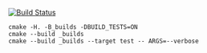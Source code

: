 [![Build Status](https://travis-ci.org/Alifa00/graph_01.svg?branch=master)](https://travis-ci.org/Alifa00/graph_01)
```
cmake -H. -B_builds -DBUILD_TESTS=ON
cmake --build _builds
cmake --build _builds --target test -- ARGS=--verbose
```
